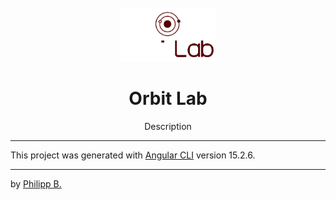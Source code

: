 <div align="center">
  <br />
  <img src="src/assets/logo.png" alt="OrbitLabLogo" width="30%"/>
  <h1>Orbit Lab</h1>
  <p>
     Description
  </p>
</div>

<!-- Badges -->
<!-- <div align="center">
   <a href="https://github.com/phil1436/OrbitLab/releases">
       <img src="https://img.shields.io/github/v/release/phil1436/OrbitLab?display_name=tag" alt="current realease" />
   </a>
   <a href="https://github.com/phil1436/OrbitLab/blob/master/LICENSE">
       <img src="https://img.shields.io/github/license/phil1436/OrbitLab" alt="license" />
   </a>
   <a href="https://github.com/phil1436/OrbitLab/stargazers">
       <img src="https://img.shields.io/github/stars/phil1436/OrbitLab" alt="stars" />
   </a>
   <a href="https://github.com/phil1436/OrbitLab/commits/master">
       <img src="https://img.shields.io/github/last-commit/phil1436/OrbitLab" alt="last commit" />
   </a>
</div> -->

---

This project was generated with [Angular CLI](https://github.com/angular/angular-cli) version 15.2.6.

---

by [Philipp B.](https://github.com/phil1436)

<!-- ng deploy --base-href=https://phil1436.github.io/OrbitLab/ -->
